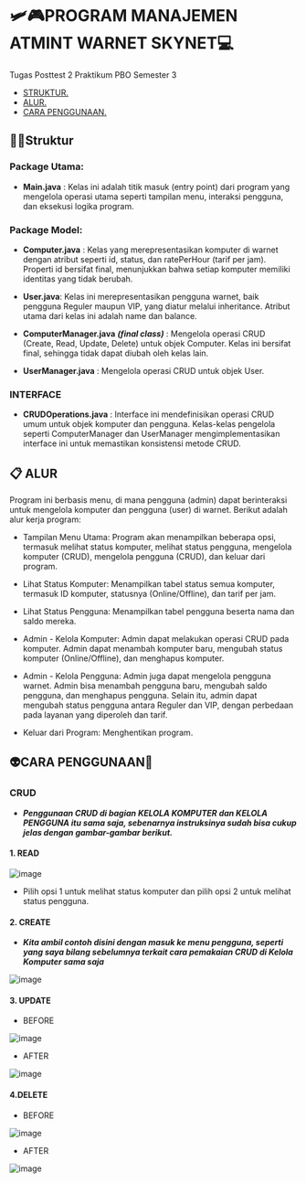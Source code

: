 #  🛩🎮PROGRAM MANAJEMEN ATMINT WARNET SKYNET💻
 Tugas Posttest 2 Praktikum PBO Semester 3
- [ STRUKTUR. ](#struktur)
- [ ALUR. ](#alur)
- [ CARA PENGGUNAAN. ](#cara)


<a name="struktur"></a>
## 👷🏻Struktur
### Package Utama:

- **Main.java** : Kelas ini adalah titik masuk (entry point) dari program yang mengelola operasi utama seperti tampilan menu, interaksi pengguna, dan eksekusi logika program. 

### Package Model:

- **Computer.java** : Kelas yang merepresentasikan komputer di warnet dengan atribut seperti id, status, dan ratePerHour (tarif per jam). Properti id bersifat final, menunjukkan bahwa setiap komputer memiliki identitas yang tidak berubah.

- **User.java**: Kelas ini merepresentasikan pengguna warnet, baik pengguna Reguler maupun VIP, yang diatur melalui inheritance. Atribut utama dari kelas ini adalah name dan balance.

- **ComputerManager.java** ***(final class)*** : Mengelola operasi CRUD (Create, Read, Update, Delete) untuk objek Computer. Kelas ini bersifat final, sehingga tidak dapat diubah oleh kelas lain.

- **UserManager.java** : Mengelola operasi CRUD untuk objek User.

### INTERFACE

- **CRUDOperations.java** : Interface ini mendefinisikan operasi CRUD umum untuk objek komputer dan pengguna. Kelas-kelas pengelola seperti ComputerManager dan UserManager mengimplementasikan interface ini untuk memastikan konsistensi metode CRUD.

<a name="alur"></a>
## 📋 ALUR
Program ini berbasis menu, di mana pengguna (admin) dapat berinteraksi untuk mengelola komputer dan pengguna (user) di warnet. Berikut adalah alur kerja program:

- Tampilan Menu Utama: Program akan menampilkan beberapa opsi, termasuk melihat status komputer, melihat status pengguna, mengelola komputer (CRUD), mengelola pengguna (CRUD), dan keluar dari program.

- Lihat Status Komputer: Menampilkan tabel status semua komputer, termasuk ID komputer, statusnya (Online/Offline), dan tarif per jam.

- Lihat Status Pengguna: Menampilkan tabel pengguna beserta nama dan saldo mereka.

- Admin - Kelola Komputer: Admin dapat melakukan operasi CRUD pada komputer. Admin dapat menambah komputer baru, mengubah status komputer (Online/Offline), dan menghapus komputer.

- Admin - Kelola Pengguna: Admin juga dapat mengelola pengguna warnet. Admin bisa menambah pengguna baru, mengubah saldo pengguna, dan menghapus pengguna. Selain itu, admin dapat mengubah status pengguna antara Reguler dan VIP, dengan perbedaan pada layanan yang diperoleh dan tarif.

- Keluar dari Program: Menghentikan program.

<a name="cara"></a>
## 👽CARA PENGGUNAAN🤖

### CRUD
- ***Penggunaan CRUD di bagian KELOLA KOMPUTER dan KELOLA PENGGUNA itu sama saja, sebenarnya instruksinya sudah bisa cukup jelas dengan gambar-gambar berikut.*** 
#### 1. READ

![image](https://github.com/user-attachments/assets/92f1cc40-6130-40a8-9138-ceaec0aa4955)

- Pilih opsi 1 untuk melihat status komputer dan pilih opsi 2 untuk melihat status pengguna.

#### 2. CREATE

- ***Kita ambil contoh disini dengan masuk ke menu pengguna, seperti yang saya bilang sebelumnya terkait cara pemakaian CRUD di Kelola Komputer sama saja***

![image](https://github.com/user-attachments/assets/17af917f-6445-48d3-9aeb-13989728fcbc)

#### 3. UPDATE
- BEFORE
  
![image](https://github.com/user-attachments/assets/4adc17bc-1ed4-4cc4-99ae-c9e637782eb7)

- AFTER
  
![image](https://github.com/user-attachments/assets/ea7eed8f-a15e-4213-b8de-f4b2fe4dc3fb)

#### 4.DELETE
- BEFORE
  
![image](https://github.com/user-attachments/assets/13771b7e-6ba5-4850-a193-e7dbdc73d164)

- AFTER
  
![image](https://github.com/user-attachments/assets/41a11a3e-26c9-49c2-a9e1-83be9fe15c54)
